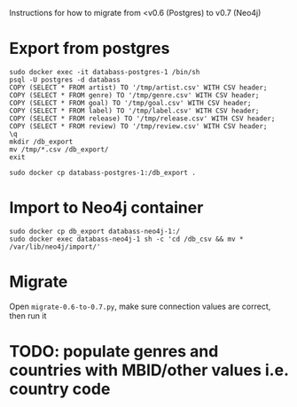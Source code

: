 Instructions for how to migrate from <v0.6 (Postgres) to v0.7 (Neo4j)

# Export from postgres

```shell
sudo docker exec -it databass-postgres-1 /bin/sh
psql -U postgres -d databass
COPY (SELECT * FROM artist) TO '/tmp/artist.csv' WITH CSV header;
COPY (SELECT * FROM genre) TO '/tmp/genre.csv' WITH CSV header;
COPY (SELECT * FROM goal) TO '/tmp/goal.csv' WITH CSV header;
COPY (SELECT * FROM label) TO '/tmp/label.csv' WITH CSV header;
COPY (SELECT * FROM release) TO '/tmp/release.csv' WITH CSV header;
COPY (SELECT * FROM review) TO '/tmp/review.csv' WITH CSV header;
\q
mkdir /db_export
mv /tmp/*.csv /db_export/
exit

sudo docker cp databass-postgres-1:/db_export .
```

# Import to Neo4j container

```shell
sudo docker cp db_export databass-neo4j-1:/
sudo docker exec databass-neo4j-1 sh -c 'cd /db_csv && mv * /var/lib/neo4j/import/'
```

# Migrate

Open `migrate-0.6-to-0.7.py`, make sure connection values are correct, then run it

# TODO: populate genres and countries with MBID/other values i.e. country code


